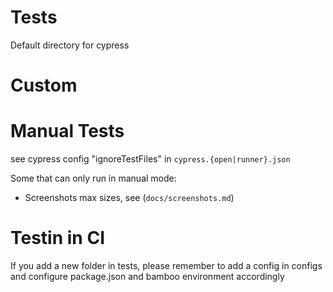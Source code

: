 # Tests

Default directory for cypress

# Custom

# Manual Tests

see cypress config "ignoreTestFiles" in `cypress.{open|runner}.json`

Some that can only run in manual mode:

- Screenshots max sizes, see (`docs/screenshots.md`)

# Testin in CI
If you add a new folder in tests, please remember to add a config in configs and 
configure package.json and bamboo environment accordingly